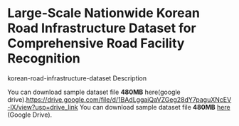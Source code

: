 # Large-Scale Nationwide Korean Road Infrastructure Dataset for Comprehensive Road Facility Recognition
korean-road-infrastructure-dataset Description


You can download sample dataset file **480MB** here(google drive).https://drive.google.com/file/d/1BAdLggaiQaVZGeg28dY7paguXNcEV-lX/view?usp=drive_link
You can download sample dataset file **480MB** [here](https://drive.google.com/file/d/1BAdLggaiQaVZGeg28dY7paguXNcEV-lX/view?usp=drive_link) (Google Drive).
